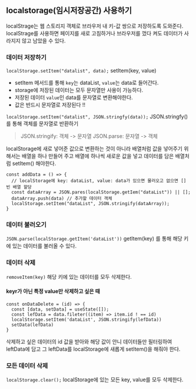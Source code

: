 ## localstorage(임시저장공간) 사용하기

localStrage는 웹 스토리지 객체로 브라우저 내 키-값 쌍으로 저장하도록 도와준다.
localStrage를 사용하면 페이지를 새로 고침하거나 브라우저를 껐다 켜도 데이터가 사라지지 않고 남았을 수 있다.

### 데이터 저장하기

`localStorage.setItem("datalist", data);`
setItem(key, value)

- setItem 메서드를 통해 `key`는 dataList, `value`는 data로 들어간다.
- storage에 저장된 데이터는 모두 문자열만 사용이 가능하다.
- 저장된 데이터 `value`인 data를 문자열로 변환해야한다.
- 값은 반드시 문자열로 저장된다 !!

`localStorage.setItem("datalist", JSON.stringfy(data));`
JSON.stringfy() 를 통해 객체를 문자열로 반환하기

> JSON.stringify: 객체 -> 문자열
> JSON.parse: 문자열 -> 객체

localStorage에 새로 넣어준 값으로 변환하는 것이 아니라 배열처럼 값을 넣어주기 위해서는 배열을 하나 만들어 주고 배열에 하나씩 새로운 값을 넣고 데이터를 담은 배열처럼 setItem() 해야한다.

```
const addData = () => {
  // localStorage에 key: dataList, value: data가 있으면 물러오고 없으면 [] 빈 배열 할당
  const dataArray = JSON.pares(localStorage.getIem("dataList")) || [];
  dataArray.push(data) // 추가할 데이터 객체
  localStorage.setItem("dataList", JSON.stringify(dataArray));
}
```

### 데이터 불러오기

`JSON.parse(localStorage.getItem('dataList'))`
getItem(key) 를 통해 해당 키에 있는 데이터를 불러올 수 있다.

### 데이터 삭제

`removeItem(key)`
해당 키에 있는 데이터를 모두 삭제한다.

#### keyr가 아닌 특정 value만 삭제하고 싶은 때

```
const onDataDelete = (id) => {
  const [data, setData] = useState([]);
  const lefData = data.fileter((item) => item.id ! == id)
  localStorage.setItem('dataList', JSON.stringify(lefData))
  setData(lefData)
}
```

삭제하고 싶은 데이터의 id 값을 받아와 해당 값이 안니 데이터들만 필터링하여 leftData에 담고 그 leftData를 localStorage에 새롭게 setItem()을 해줘야 한다.

### 모든 데이터 삭제

`localStorage.clear();`
localStorage에 있는 모든 key, value를 모두 삭제한다.
